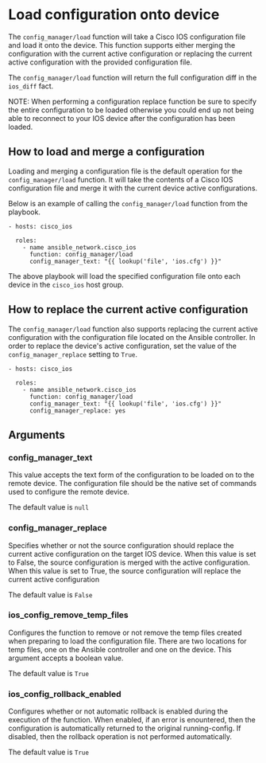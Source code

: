 # Load configuration onto device
The `config_manager/load` function will take a Cisco IOS configuration file and load it
onto the device.  This function supports either merging the configuration with
the current active configuration or replacing the current active configuration
with the provided configuration file.  

The `config_manager/load` function will return the full configuration diff in the
`ios_diff` fact.

NOTE: When performing a configuration replace function be sure to specify the
entire configuration to be loaded otherwise you could end up not being able to
reconnect to your IOS device after the configuration has been loaded.

## How to load and merge a configuration
Loading and merging a configuration file is the default operation for the
`config_manager/load` function.  It will take the contents of a Cisco IOS configuration
file and merge it with the current device active configurations.

Below is an example of calling the `config_manager/load` function from the playbook.

```
- hosts: cisco_ios

  roles:
    - name ansible_network.cisco_ios
      function: config_manager/load
      config_manager_text: "{{ lookup('file', 'ios.cfg') }}"
```

The above playbook will load the specified configuration file onto each device
in the `cisco_ios` host group.

## How to replace the current active configuration
The `config_manager/load` function also supports replacing the current active
configuration with the configuration file located on the Ansible controller.
In order to replace the device's active configuration, set the value of the
`config_manager_replace` setting to `True`.

```
- hosts: cisco_ios

  roles:
    - name ansible_network.cisco_ios
      function: config_manager/load
      config_manager_text: "{{ lookup('file', 'ios.cfg') }}"
      config_manager_replace: yes
```


## Arguments

### config_manager_text

This value accepts the text form of the configuration to be loaded on to the remote device. 
The configuration file should be the native set of commands used to configure the remote device.

The default value is `null`

### config_manager_replace

Specifies whether or not the source configuration should replace the current
active configuration on the target IOS device.  When this value is set to
False, the source configuration is merged with the active configuration.  When
this value is set to True, the source configuration will replace the current
active configuration

The default value is `False`

### ios_config_remove_temp_files

Configures the function to remove or not remove the temp files created when
preparing to load the configuration file.  There are two locations for temp
files, one on the Ansible controller and one on the device.  This argument
accepts a boolean value.

The default value is `True`

### ios_config_rollback_enabled

Configures whether or not automatic rollback is enabled during the execution of
the function.  When enabled, if an error is enountered, then the configuration
is automatically returned to the original running-config.  If disabled, then
the rollback operation is not performed automatically.

The default value is `True`

